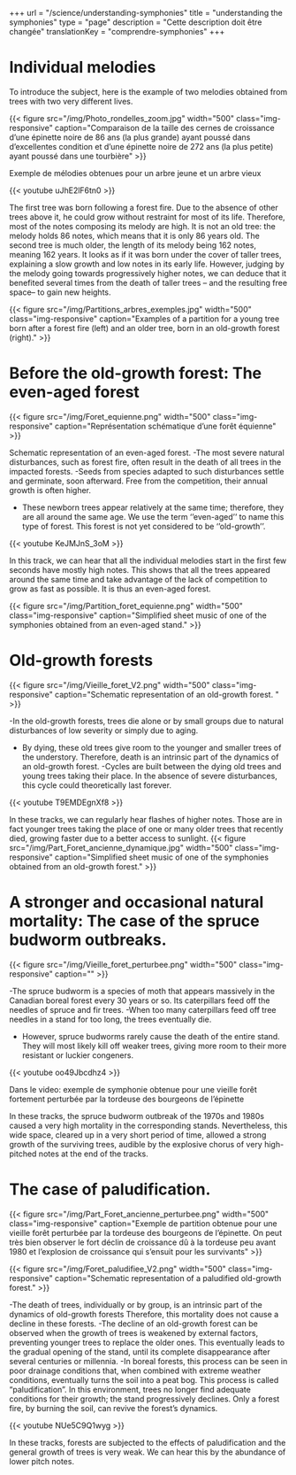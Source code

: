 +++
url  = "/science/understanding-symphonies"
title = "understanding the symphonies"
type = "page"
description =  "Cette description doit être changée"
translationKey = "comprendre-symphonies"
+++



# Individual melodies

To introduce the subject, here is the example of two melodies obtained from trees with two very different lives.


{{< figure src="/img/Photo_rondelles_zoom.jpg" width="500" class="img-responsive" caption="Comparaison de la taille des cernes de croissance d’une épinette noire de 86 ans (la plus grande) ayant poussé dans d’excellentes condition et d’une épinette noire de 272 ans (la plus petite) ayant poussé dans une tourbière" >}}

Exemple de mélodies obtenues pour un arbre jeune et un arbre vieux

<div class="row">
<div class="col-md-7">
{{< youtube uJhE2lF6tn0 >}}
</div>
</div>

The first tree was born following a forest fire. Due to the absence of other trees above it, he could grow without restraint for most of its life. Therefore, most of the notes composing its melody are high. It is not an old tree: the melody holds 86 notes, which means that it is only 86 years old.
The second tree is much older, the length of its melody being 162 notes, meaning 162 years. It looks as if it was born under the cover of taller trees, explaining a slow growth and low notes in its early life. However, judging by the melody going towards progressively higher notes, we can deduce that it benefited several times from the death of taller trees – and the resulting free space– to gain new heights. 



{{< figure src="/img/Partitions_arbres_exemples.jpg" width="500" class="img-responsive" caption="Examples of a partition for a young tree born after a forest fire (left) and an older tree, born in an old-growth forest (right)." >}}

# Before the old-growth forest: The even-aged forest

{{< figure src="/img/Foret_equienne.png" width="500" class="img-responsive" caption="Représentation schématique d’une forêt équienne" >}}

Schematic representation of an even-aged forest.
-The most severe natural disturbances, such as forest fire, often result in the death of all trees in the impacted forests.
-Seeds from species adapted to such disturbances settle and germinate, soon afterward. Free from the competition, their annual growth is often higher. 
- These newborn trees appear relatively at the same time; therefore, they are all around the same age.  We use the term ‘’even-aged’’ to name this type of forest.  This forest is not yet considered to be ‘’old-growth’’. 


<div class="row">
<div class="col-md-7">
{{< youtube KeJMJnS_3oM >}}
</div>
</div>

In this track, we can hear that all the individual melodies start in the first few seconds have mostly high notes. This shows that all the trees appeared around the same time and take advantage of the lack of competition to grow as fast as possible. It is thus an even-aged forest.




{{< figure src="/img/Partition_foret_equienne.png" width="500" class="img-responsive" caption="Simplified sheet music of one of the symphonies obtained from an even-aged stand." >}}

# Old-growth forests


{{< figure src="/img/Vieille_foret_V2.png" width="500" class="img-responsive" caption="Schematic representation of an old-growth forest. " >}}

-In the old-growth forests, trees die alone or by small groups due to natural disturbances of low severity or simply due to aging. 
- By dying, these old trees give room to the younger and smaller trees of the understory. Therefore, death is an intrinsic part of the dynamics of an old-growth forest. 
-Cycles are built between the dying old trees and young trees taking their place. In the absence of severe disturbances, this cycle could theoretically last forever. 


<div class="row">
<div class="col-md-7">
{{< youtube T9EMDEgnXf8 >}}
</div>
</div>


In these tracks, we can regularly hear flashes of higher notes. Those are in fact younger trees taking the place of one or many older trees that recently died, growing faster due to a better access to sunlight. 
{{< figure src="/img/Part_Foret_ancienne_dynamique.jpg" width="500" class="img-responsive" caption="Simplified sheet music of one of the symphonies obtained from an old-growth forest." >}}


# A stronger and occasional natural mortality: The case of the spruce budworm outbreaks.

{{< figure src="/img/Vieille_foret_perturbee.png" width="500" class="img-responsive" caption="" >}}


-The spruce budworm is a species of moth that appears massively in the Canadian boreal forest every 30 years or so. Its caterpillars feed off the needles of spruce and fir trees. 
-When too many caterpillars feed off tree needles in a stand for too long, the trees eventually die.  
- However, spruce budworms rarely cause the death of the entire stand. They will most likely kill off weaker trees, giving more room to their more resistant or luckier congeners. 


<div class="row">
<div class="col-md-7">
{{< youtube oo49Jbcdhz4 >}}
</div>
</div>

Dans le video: exemple de symphonie obtenue pour une vieille forêt fortement perturbée par la tordeuse des bourgeons de l’épinette

In these tracks, the spruce budworm outbreak of the 1970s and 1980s caused a very high mortality in the corresponding stands. Nevertheless, this wide space, cleared up in a very short period of time, allowed a strong growth of the surviving trees, audible by the explosive chorus of very high-pitched notes at the end of the tracks.

# The case of paludification.

{{< figure src="/img/Part_Foret_ancienne_perturbee.png" width="500" class="img-responsive" caption="Exemple de partition obtenue pour une vieille forêt perturbée par la tordeuse des bourgeons de l’épinette. On peut très bien observer le fort déclin de croissance dû à la tordeuse peu avant 1980 et l’explosion de croissance qui s’ensuit pour les survivants" >}}

{{< figure src="/img/Foret_paludifiee_V2.png" width="500" class="img-responsive" caption="Schematic representation of a paludified old-growth forest." >}}

-The death of trees, individually or by group, is an intrinsic part of the dynamics of old-growth forests Therefore, this mortality does not cause a decline in these forests.
-The decline of an old-growth forest can be observed when the growth of trees is weakened by external factors, preventing younger trees to replace the older ones. This eventually leads to the gradual opening of the stand, until its complete disappearance after several centuries or millennia. 
-In boreal forests, this process can be seen in poor drainage conditions that, when combined with extreme weather conditions, eventually turns the soil into a peat bog. This process is called “paludification”.  In this environment, trees no longer find adequate conditions for their growth; the stand progressively declines. Only a forest fire, by burning the soil, can revive the forest’s dynamics. 


<div class="row">
<div class="col-md-7">
{{< youtube NUe5C9Q1wyg >}}
</div>
</div>

In these tracks, forests are subjected to the effects of paludification and the general growth of trees is very weak. We can hear this by the abundance of lower pitch notes. 